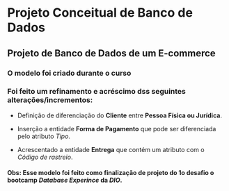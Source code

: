 # Projeto Conceitual de Banco de Dados

<h2> Projeto de Banco de Dados de um E-commerce </h2>

<h3>O modelo foi criado durante o curso</h3>

<h3>Foi feito um refinamento e acréscimo dss seguintes alterações/incrementos:</h3>

* Definição de diferenciação do <b>Cliente</b> entre <b>Pessoa Física ou Jurídica</b>. 

* Inserção a entidade <b>Forma de Pagamento</b> que pode ser diferenciada pelo atributo <i>Tipo</i>.

* Acrescentado a entidade <b>Entrega</b> que contém um atributo com o <i>Código de rastreio</i>.

<h4>Obs: Esse modelo foi feito como finalização de projeto do 1o desafio o bootcamp <i>Database Experince</i> da <i>DIO</i>.</h4>
